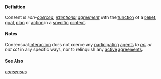 #### Definition

Consent is *non-[coerced](https://github.com/gcassel/Modular-Organization-Terminology/blob/master/terms/coerce.md), [intentional](https://github.com/gcassel/Modular-Organization-Terminology/blob/master/terms/intend.md) [agreement](https://github.com/gcassel/Modular-Organization-Terminology/blob/master/terms/agree.md)* with the [function](https://github.com/gcassel/Modular-Organization-Terminology/blob/master/terms/function.md) of a [belief](https://github.com/gcassel/Modular-Organization-Terminology/blob/master/terms/belief.md), [goal](https://github.com/gcassel/Modular-Organization-Terminology/blob/master/terms/goal.md), [plan](https://github.com/gcassel/Modular-Organization-Terminology/blob/master/terms/plan.md) or [action](https://github.com/gcassel/Modular-Organization-Terminology/blob/master/terms/act.md) in a [specific](https://github.com/gcassel/Modular-Organization-Terminology/blob/master/terms/specific.md) [context](https://github.com/gcassel/Modular-Organization-Terminology/blob/master/terms/context.md).  

#### Notes

Consensual [interaction](https://github.com/gcassel/Modular-Organization-Terminology/blob/master/terms/interaction.md) does not coerce any [participating](https://github.com/gcassel/Modular-Organization-Terminology/blob/master/terms/participate.md) [agents](https://github.com/gcassel/Modular-Organization-Terminology/blob/master/terms/agent.md) *to [act](https://github.com/gcassel/Modular-Organization-Terminology/blob/master/terms/act.md) or not act* in any specific ways, nor to relinquish any [active](https://github.com/gcassel/Modular-Organization-Terminology/blob/master/terms/active.md) [agreements](https://github.com/gcassel/Modular-Organization-Terminology/blob/master/terms/agreement.md).
 
#### See Also

*[consensus](https://github.com/gcassel/Modular-Organization-Terminology/blob/master/terms/consensus.md)*
 

